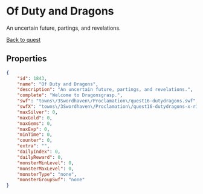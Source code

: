 # Of Duty and Dragons

An uncertain future, partings, and revelations.

[Back to quest](../quests.md)

## Properties

```json
{
    "id": 1843,
    "name": "Of Duty and Dragons",
    "description": "An uncertain future, partings, and revelations.",
    "complete": "Welcome to Dragonsgrasp.",
    "swf": "towns\/3Swordhaven\/Proclamation\/quest16-dutydragons.swf",
    "swfX": "towns\/3Swordhaven\/Proclamation\/quest16-dutydragons-x-r1.swf",
    "maxSilver": 0,
    "maxGold": 0,
    "maxGems": 0,
    "maxExp": 0,
    "minTime": 0,
    "counter": 0,
    "extra": "",
    "dailyIndex": 0,
    "dailyReward": 0,
    "monsterMinLevel": 0,
    "monsterMaxLevel": 0,
    "monsterType": "none",
    "monsterGroupSwf": "none"
}
```

